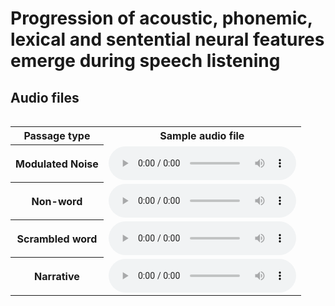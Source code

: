 # Progression of acoustic, phonemic, lexical and sentential neural features emerge during speech listening


## Audio files
<div style="overflow-x: auto;" class="figure">
    <table class="audioTable">
        <tr>
            <th colspan="2">Passage type</th>
            <th colspan="2">Sample audio file</th>
        <tr>
            <th colspan="2">Modulated Noise</th>
            <td><audio controls="controls"><source src="ASN_M01.mp3"></audio></td>
        </tr>
        <tr>
            <th colspan="2">Non-word</th>
            <td><audio controls="controls"><source src="PH_M01.mp3"></audio></td>
        </tr>
        <tr>
            <th colspan="2">Scrambled word</th>
            <td><audio controls="controls"><source src="ASM_M01.mp3"></audio></td>
        </tr>
        <tr>
            <th colspan="2">Narrative</th>
            <td><audio controls="controls"><source src="AS_M01.mp3"></audio></td>
        </tr>
  
    
<object data="GRC2022_Dushyanthi.pdf" width="1000" height="500" type='application/pdf'></object>
